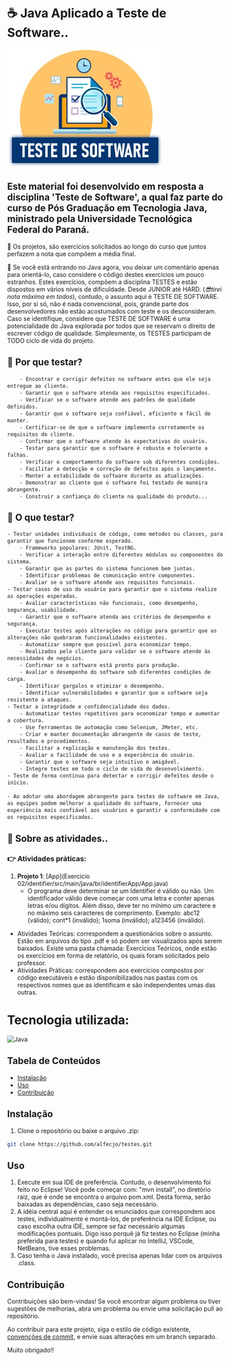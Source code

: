 # ☕ Java Aplicado a Teste de Software..
![teste](teste.jpg)

## Este material foi desenvolvido em resposta a disciplina 'Teste de Software', a qual faz parte do curso de Pós Graduação em Tecnologia Java, ministrado pela Universidade Tecnológica Federal do Paraná.
🎉 Os projetos, são exercícios solicitados ao longo do curso que juntos perfazem a nota que compõem a média final.

🥋 Se você está entrando no Java agora, vou deixar um comentário apenas para orientá-lo, caso considere o código destes exercícios um pouco estranhos. Estes exercícios, compõem a disciplina TESTES e estão dispostos em vários níveis de dificuldade. Desde JUNIOR até HARD. (_😎tirei nota máxima em todos_), contudo, o assunto aqui é TESTE DE SOFTWARE. Isso, por si só, não é nada convencional, pois, grande parte dos desenvolvedores não estão acostumados com teste e os desconsideram. Caso se identifique, considere que TESTE DE SOFTWARE é uma potencialidade do Java explorada por todos que se reservam o direito de escrever código de qualidade. Simplesmente, os TESTES participam de TODO ciclo de vida do projeto.

## 🎯 Por que testar?

        - Encontrar e corrigir defeitos no software antes que ele seja entregue ao cliente.
        - Garantir que o software atenda aos requisitos especificados.        
        - Verificar se o software atende aos padrões de qualidade definidos.
        - Garantir que o software seja confiável, eficiente e fácil de manter.        
        - Certificar-se de que o software implementa corretamente os requisitos do cliente.
        - Confirmar que o software atende às expectativas do usuário.        
        - Testar para garantir que o software é robusto e tolerante a falhas.
        - Verificar o comportamento do software sob diferentes condições.
        - Facilitar a detecção e correção de defeitos após o lançamento.
        - Manter a estabilidade do software durante as atualizações.
        - Demonstrar ao cliente que o software foi testado de maneira abrangente.
        - Construir a confiança do cliente na qualidade do produto...

## 🎯 O que testar?

    - Testar unidades individuais de código, como métodos ou classes, para garantir que funcionem conforme esperado.
        - Frameworks populares: JUnit, TestNG.
        - Verificar a interação entre diferentes módulos ou componentes do sistema.
        - Garantir que as partes do sistema funcionem bem juntas.
        - Identificar problemas de comunicação entre componentes.
        - Avaliar se o software atende aos requisitos funcionais.
    - Testar casos de uso do usuário para garantir que o sistema realize as operações esperadas.
        - Avaliar características não funcionais, como desempenho, segurança, usabilidade.
        - Garantir que o software atenda aos critérios de desempenho e segurança.
        - Executar testes após alterações no código para garantir que as alterações não quebraram funcionalidades existentes.
        - Automatizar sempre que possível para economizar tempo.
        - Realizados pelo cliente para validar se o software atende às necessidades de negócios.
        - Confirmar se o software está pronto para produção.
        - Avaliar o desempenho do software sob diferentes condições de carga.
        - Identificar gargalos e otimizar o desempenho.
        - Identificar vulnerabilidades e garantir que o software seja resistente a ataques.
    - Testar a integridade e confidencialidade dos dados.
        - Automatizar testes repetitivos para economizar tempo e aumentar a cobertura.
        - Use ferramentas de automação como Selenium, JMeter, etc.
        - Criar e manter documentação abrangente de casos de teste, resultados e procedimentos.
        - Facilitar a replicação e manutenção dos testes.
        - Avaliar a facilidade de uso e a experiência do usuário.
        - Garantir que o software seja intuitivo e amigável.
        - Integre testes em todo o ciclo de vida do desenvolvimento.
    - Teste de forma contínua para detectar e corrigir defeitos desde o início.
        
    - Ao adotar uma abordagem abrangente para testes de software em Java, as equipes podem melhorar a qualidade do software, fornecer uma experiência mais confiável aos usuários e garantir a conformidade com os requisitos especificados.

## 🎯 Sobre as atividades..

### 👉 Atividades práticas:

1. **Projeto 1**: [App](Exercicio 02/identifier/src/main/java/br/identifierApp/App.java)
   - O programa deve determinar se um Identifier é válido ou não. Um identificador válido deve começar com uma letra e conter apenas letras e/ou dígitos. Além disso, deve ter no mínimo um caractere e no máximo seis caracteres de comprimento.
     Exemplo:
abc12 (válido);
cont*1 (inválido);
1soma (inválido);
a123456 (inválido).



- Atividades Teóricas: correspondem a questionários sobre o assunto. Estão em arquivos do tipo .pdf e só podem ser visualizados após serem baixados. Existe uma pasta chamada: Exercícios Teóricos, onde estão os exercícios em forma de relatório, os quais foram solicitados pelo professor.
- Atividades Práticas: correspondem aos exercícios compostos por código executáveis e estão disponibilizados nas pastas com os respectivos nomes que as identificam e são independentes umas das outras. 

 

# Tecnologia utilizada:

![Java](https://img.shields.io/badge/java-%23ED8B00.svg?style=for-the-badge&logo=openjdk&logoColor=white)

## Tabela de Conteúdos

- [Instalação](#Instalação)
- [Uso](#Uso)
- [Contribuição](#Contribuição)

## Instalação

1. Clone o repositório ou baixe o arquivo .zip:

```bash
git clone https://github.com/alfecjo/testes.git
```
## Uso

1. Execute em sua IDE de preferência. Contudo, o desenvolvimento foi feito no Eclipse! Você pode começar com: "mvn install", no diretório raiz, que é onde se encontra o arquivo pom.xml. Desta forma, serão baixadas as dependências, caso seja necessário.
2. A idéia central aqui é entender os enunciados que correspondem aos testes, individualmente e montá-los, de preferência na IDE Eclipse, ou caso escolha outra IDE, sempre se faz necessário algumas modificações pontuais. Digo isso porquê já fiz testes no Eclipse (minha preferida para testes) e quando fui aplicar no IntelliJ, VSCode, NetBeans, tive esses problemas.
3. Caso tenha o Java instalado, você precisa apenas lidar com os arquivos .class.

## Contribuição

Contribuições são bem-vindas! Se você encontrar algum problema ou tiver sugestões de melhorias, abra um problema ou envie uma solicitação pull ao repositório.

Ao contribuir para este projeto, siga o estilo de código existente, [convenções de commit](https://www.conventionalcommits.org/en/v1.0.0/), e envie suas alterações em um branch separado.

Muito obrigado!!






